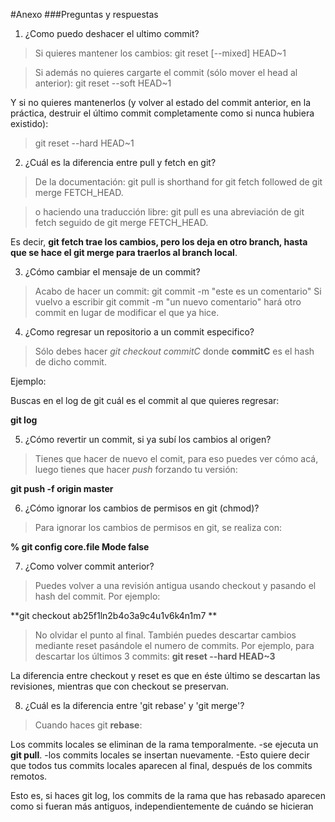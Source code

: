 #Anexo
###Preguntas y respuestas

1. ¿Como puedo deshacer el ultimo commit?
>Si quieres mantener los cambios:
git reset [--mixed] HEAD~1

>Si además no quieres cargarte el commit (sólo mover el head al anterior):
git reset --soft HEAD~1

Y si no quieres mantenerlos (y volver al estado del commit anterior, en la práctica, destruir el último commit completamente como si nunca hubiera existido):
>git reset --hard HEAD~1

2. ¿Cuál es la diferencia entre pull y fetch en git?
>De la documentación:
git pull is shorthand for git fetch followed de git merge FETCH_HEAD.

>o haciendo una traducción libre:
git pull es una abreviación de git fetch seguido de git merge FETCH_HEAD.

Es decir, **git fetch trae los cambios, pero los deja en otro branch, hasta que se hace el git merge para traerlos al branch local**.

3. ¿Cómo cambiar el mensaje de un commit?
>Acabo de hacer un commit:
git commit -m "este es un comentario"
>Si vuelvo a escribir git commit -m "un nuevo comentario" hará otro commit en lugar de modificar el que ya hice.

4. ¿Como regresar un repositorio a un commit especifico?
>Sólo debes hacer *git checkout commitC* donde **commitC** es el hash de dicho commit.

Ejemplo:

Buscas en el log de git cuál es el commit al que quieres regresar:

**git log**

5. ¿Cómo revertir un commit, si ya subí los cambios al origen?

>Tienes que hacer de nuevo el comit, para eso puedes ver cómo acá, luego tienes que hacer *push* forzando tu versión:

**git push -f origin master**

6. ¿Cómo ignorar los cambios de permisos en git (chmod)?

>Para ignorar los cambios de permisos en git, se realiza con:

**% git config core.file Mode false**

7. ¿Como volver commit anterior?
 
 >Puedes volver a una revisión antigua usando checkout y pasando el hash del commit. Por ejemplo:

**git checkout ab25f1ln2b4o3a9c4u1v6k4n1m7 **
>No olvidar el punto al final. 
También puedes descartar cambios mediante reset pasándole el numero de commits. Por ejemplo, para descartar los últimos 3 commits:
**git reset --hard HEAD~3**

La diferencia entre checkout y reset es que en éste último se descartan las revisiones, mientras que con checkout se preservan.

8. ¿Cuál es la diferencia entre 'git rebase' y 'git merge'?

>Cuando haces git **rebase**:

Los commits locales se eliminan de la rama temporalmente.
-se ejecuta un **git pull**.
-los commits locales se insertan nuevamente.
-Esto quiere decir que todos tus commits locales aparecen al final, después de los commits remotos. 

Esto es, si haces git log, los commits de la rama que has rebasado aparecen como si fueran más antiguos, independientemente de cuándo se hicieran